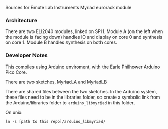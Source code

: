 Sources for Emute Lab Instruments Myriad eurorack module

### Architecture

There are two ELI2040 modules, linked on SPI1.  Module A (on the left when the module is facing down) handles IO and display on core 0 and synthesis on core 1. Module B handles synthesis on both cores.


### Developer Notes

This compiles using Arduino enviroment, with the Earle Philhower Arduino Pico Core.

There are two sketches, Myriad_A and Myriad_B

There are shared files between the two sketches.  In the Arduino system, these files need to be in the libraries folder, so create a symbolic link from the Arduino/libraries folder to ```arduino_libmyriad``` in this folder.

On unix: 

```
ln -s [path to this repo]/arduino_libmyriad/ 
```